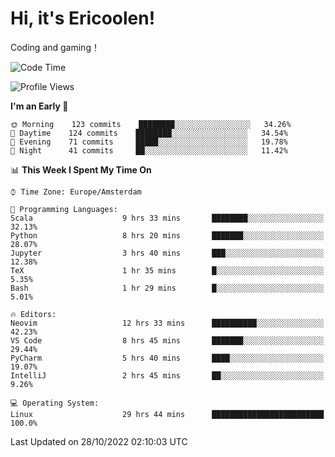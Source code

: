 # Hi, it's Ericoolen!
Coding and gaming！

<!--START_SECTION:waka-->
![Code Time](http://img.shields.io/badge/Code%20Time-495%20hrs%2011%20mins-blue)

![Profile Views](http://img.shields.io/badge/Profile%20Views-10-blue)

**I'm an Early 🐤** 

```text
🌞 Morning    123 commits    ████████░░░░░░░░░░░░░░░░░   34.26% 
🌆 Daytime    124 commits    ████████░░░░░░░░░░░░░░░░░   34.54% 
🌃 Evening    71 commits     █████░░░░░░░░░░░░░░░░░░░░   19.78% 
🌙 Night      41 commits     ██░░░░░░░░░░░░░░░░░░░░░░░   11.42%

```


📊 **This Week I Spent My Time On** 

```text
⌚︎ Time Zone: Europe/Amsterdam

💬 Programming Languages: 
Scala                    9 hrs 33 mins       ████████░░░░░░░░░░░░░░░░░   32.13% 
Python                   8 hrs 20 mins       ███████░░░░░░░░░░░░░░░░░░   28.07% 
Jupyter                  3 hrs 40 mins       ███░░░░░░░░░░░░░░░░░░░░░░   12.38% 
TeX                      1 hr 35 mins        █░░░░░░░░░░░░░░░░░░░░░░░░   5.35% 
Bash                     1 hr 29 mins        █░░░░░░░░░░░░░░░░░░░░░░░░   5.01%

🔥 Editors: 
Neovim                   12 hrs 33 mins      ██████████░░░░░░░░░░░░░░░   42.23% 
VS Code                  8 hrs 45 mins       ███████░░░░░░░░░░░░░░░░░░   29.44% 
PyCharm                  5 hrs 40 mins       ████░░░░░░░░░░░░░░░░░░░░░   19.07% 
IntelliJ                 2 hrs 45 mins       ██░░░░░░░░░░░░░░░░░░░░░░░   9.26%

💻 Operating System: 
Linux                    29 hrs 44 mins      █████████████████████████   100.0%

```


 Last Updated on 28/10/2022 02:10:03 UTC
<!--END_SECTION:waka-->

